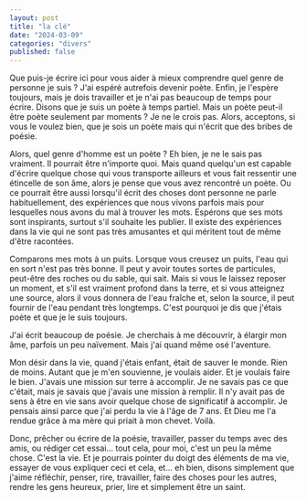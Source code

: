 ```yaml
---
layout: post
title: "la clé"
date: "2024-03-09"
categories: "divers"
published: false
---
```


Que puis-je écrire ici pour vous aider à mieux comprendre quel genre de personne je suis ? J'ai espéré autrefois devenir poète. Enfin, je l'espère toujours, mais je dois travailler et je n'ai pas beaucoup de temps pour écrire. Disons que je suis un poète à temps partiel. Mais un poète peut-il être poète seulement par moments ? Je ne le crois pas. Alors, acceptons, si vous le voulez bien, que je sois un poète mais qui n'écrit que des bribes de poésie.

Alors, quel genre d'homme est un poète ? Eh bien, je ne le sais pas vraiment. Il pourrait être n'importe quoi. Mais quand quelqu'un est capable d'écrire quelque chose qui vous transporte ailleurs et vous fait ressentir une étincelle de son âme, alors je pense que vous avez rencontré un poète. Ou ce pourrait être aussi lorsqu'il écrit des choses dont personne ne parle habituellement, des expériences que nous vivons parfois mais pour lesquelles nous avons du mal à trouver les mots. Espérons que ses mots sont inspirants, surtout s'il souhaite les publier. Il existe des expériences dans la vie qui ne sont pas très amusantes et qui méritent tout de même d'être racontées.

Comparons mes mots à un puits. Lorsque vous creusez un puits, l'eau qui en sort n'est pas très bonne. Il peut y avoir toutes sortes de particules, peut-être des roches ou du sable, qui sait. Mais si vous le laissez reposer un moment, et s'il est vraiment profond dans la terre, et si vous atteignez une source, alors il vous donnera de l'eau fraîche et, selon la source, il peut fournir de l'eau pendant très longtemps. C'est pourquoi je dis que j'étais poète et que je le suis toujours.

J'ai écrit beaucoup de poésie. Je cherchais à me découvrir, à élargir mon âme, parfois un peu naïvement. Mais j'ai quand même osé l'aventure.

Mon désir dans la vie, quand j'étais enfant, était de sauver le monde. Rien de moins. Autant que je m'en souvienne, je voulais aider. Et je voulais faire le bien. J'avais une mission sur terre à accomplir. Je ne savais pas ce que c'était, mais je savais que j'avais une mission à remplir. Il n'y avait pas de sens à être en vie sans avoir quelque chose de significatif à accomplir. Je pensais ainsi parce que j'ai perdu la vie à l'âge de 7 ans. Et Dieu me l'a rendue grâce à ma mère qui priait à mon chevet. Voilà.

Donc, prêcher ou écrire de la poésie, travailler, passer du temps avec des amis, ou rédiger cet essai... tout cela, pour moi, c'est un peu la même chose. C'est la vie. Et je pourrais pointer du doigt des éléments de ma vie, essayer de vous expliquer ceci et cela, et... eh bien, disons simplement que j'aime réfléchir, penser, rire, travailler, faire des choses pour les autres, rendre les gens heureux, prier, lire et simplement être un saint.
